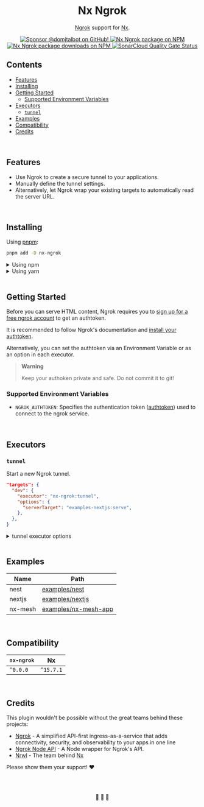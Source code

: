 <!-- ![Nx Ngrok. Ngrok for Nx](https://github.com/domjtalbot/nx-ngrok/raw/main/.github/banner.jpg) -->

<h1 align="center">Nx Ngrok</h1>

<p align="center"><a href="https://ngrok.com/">Ngrok</a> support for <a href="http://nx.dev">Nx</a>.</p>

<div align="center">
  <p dir="auto">
    <a href="https://github.com/sponsors/domjtalbot">
      <img src="https://img.shields.io/badge/Sponsor @domjtalbot-30363D?style=flat&logo=GitHub-Sponsors&logoColor=#EA4AAA" alt="Sponsor @domjtalbot on GitHub!" />
    </a>
    <a href="https://www.npmjs.org/package/nx-ngrok">
      <img src="https://img.shields.io/npm/v/nx-ngrok?style=flat" alt="Nx Ngrok package on NPM" />
    </a>
    <a href="https://www.npmjs.org/package/nx-ngrok">
      <img src="https://img.shields.io/npm/dm/nx-ngrok" alt="Nx Ngrok package downloads on NPM" aria-hidden="true" />
    </a>
    <a href="https://sonarcloud.io/summary/new_code?id=domjtalbot_nx-ngrok">
      <img src="https://sonarcloud.io/api/project_badges/measure?project=domjtalbot_nx-ngrok&metric=alert_status" alt="SonarCloud Quality Gate Status" aria-hidden="true" />
    </a>
  </p>
</div>

## Contents

- [Features](#features)
- [Installing](#installing)
- [Getting Started](#getting-started)
  - [Supported Environment Variables](#supported-environment-variables)
- [Executors](#executors)
  - [`tunnel`](#tunnel)
- [Examples](#examples)
- [Compatibility](#compatibility)
- [Credits](#credits)

<br/>

## Features

- Use Ngrok to create a secure tunnel to your applications.
- Manually define the tunnel settings.
- Alternatively, let Ngrok wrap your existing targets to automatically read the server URL.

<br/>

## Installing

Using [pnpm](http://pnpm.io):

```bash
pnpm add -D nx-ngrok
```

<details>
  <summary>Using npm</summary>

```bash
npm install -D nx-ngrok
```

</details>

<details>
  <summary>Using yarn</summary>

```bash
yarn add -D nx-ngrok
```

</details>

<br/>

## Getting Started

Before you can serve HTML content, Ngrok requires you to [sign up for a free ngrok account](https://dashboard.ngrok.com/signup) to get an authtoken.

It is recommended to follow Ngrok's documentation and [install your authtoken](https://dashboard.ngrok.com/get-started/your-authtoken).

Alternatively, you can set the authtoken via an Environment Variable or as an option in each executor.

> **Warning**
>
> Keep your authoken private and safe. Do not commit it to git!

### Supported Environment Variables

- `NGROK_AUTHTOKEN`: Specifies the authentication token ([authtoken](https://dashboard.ngrok.com/get-started/your-authtoken)) used to connect to the ngrok service.

<br/>

## Executors

### `tunnel`

Start a new Ngrok tunnel.

```json
"targets": {
  "dev": {
    "executor": "nx-ngrok:tunnel",
    "options": {
      "serverTarget": "examples-nextjs:serve",
    },
  },
}
```

<details>
  <summary>tunnel executor options</summary>

| Name           | Type                                     | Required | Default | Description                                                                                              |
| -------------- | ---------------------------------------- | :------: | ------- | -------------------------------------------------------------------------------------------------------- |
| `serverTarget` | `string`                                 |    -     | -       | Server target to run tunnel for.                                                                         |
| `protocol`     | `http`, `tcp`, `tls`                     |    -     | `http`  | The tunnel protocol name. This defines the type of tunnel you would like to start.                       |
| `address`      | `string`, `number`                       |    -     | -       | Forward traffic to this local port number or network address.                                            |
| `auth`         | `string`                                 |    -     | -       | HTTP Basic authentication for tunnel.                                                                    |
| `subdomain`    | `string`                                 |    -     | -       | Subdomain name to request. If unspecified, ngrok provides a unique subdomain based on your account type. |
| `authToken`    | `string`                                 |    -     | -       | Specifies the authentication token (authtoken) used to connect to the ngrok service.                     |
| `region`       | `us`, `eu`, `au`, `ap`, `sa`, `jp`, `in` |    -     | `us`    | Choose the region where the ngrok agent will connect to host its tunnels.                                |
| `ngrokConfig`  | `string`                                 |    -     | `us`    | Custom path for ngrok config file.                                                                       |

</details>

<br/>

## Examples

| Name    | Path                                                                                          |
| ------- | --------------------------------------------------------------------------------------------- |
| nest    | [examples/nest](https://github.com/domjtalbot/nx-ngrok/tree/main/examples/nest)               |
| nextjs  | [examples/nextjs](https://github.com/domjtalbot/nx-ngrok/tree/main/examples/nextjs)           |
| nx-mesh | [examples/nx-mesh-app](https://github.com/domjtalbot/nx-ngrok/tree/main/examples/nx-mesh-app) |

<br/>

## Compatibility

| `nx-ngrok` | Nx        |
| ---------- | --------- |
| `^0.0.0`   | `^15.7.1` |

<br/>

## Credits

This plugin wouldn't be possible without the great teams behind these projects:

- [Ngrok](https://github.com/ngrok) - A simplified API-first ingress-as-a-service that adds connectivity,
  security, and observability to your apps in one line
- [Ngrok Node API](https://github.com/bubenshchykov/ngrok) - A Node wrapper for Ngrok's API.
- [Nrwl](https://github.com/nrwl) - The team behind [Nx](https://github.com/nrwl/nx)

Please show them your support! ❤️

<br/>
<br/>

<p align="center">🌳 🦌 🌳</p>

<br/>
